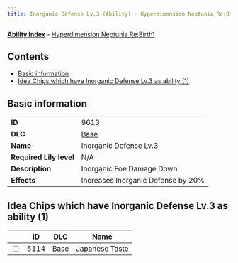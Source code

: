 ```yaml
---
title: Inorganic Defense Lv.3 (Ability) - Hyperdimension Neptunia Re;Birth1
---
```


[**Ability Index**](/neptunia/rb1/ability/index.html) - [Hyperdimension Neptunia Re;Birth1](/neptunia/rb1)

## Contents

- [Basic information](#basic-information)
- [Idea Chips which have Inorganic Defense Lv.3 as ability (1)](#idea-chips-which-have-inorganic-defense-lv3-as-ability-1)

## Basic information

|   |   |
| -- | -- |
| **ID** | 9613
**DLC** | [Base](/neptunia/rb1/dlc/1-base.html)
**Name** | Inorganic Defense Lv.3
**Required Lily level** | N/A
**Description** | Inorganic Foe Damage Down
**Effects** | Increases Inorganic Defense by 20% |


## Idea Chips which have Inorganic Defense Lv.3 as ability (1)

|    | ID | DLC | Name |
| -- | -- | --- | ---- |
| <input type="checkbox" id="rb1-item-1-5114" class="trackbox" /> | 5114 | [Base](/neptunia/rb1/dlc/1-base.html) | [Japanese Taste](/neptunia/rb1/item/1-5114-japanese-taste.html) |

